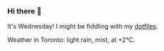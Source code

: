 ### Hi there :wave:

It's Wednesday! I might be fiddling with my [dotfiles](https://github.com/bewuethr/dotfiles).

Weather in Toronto: light rain, mist, at +2°C.
